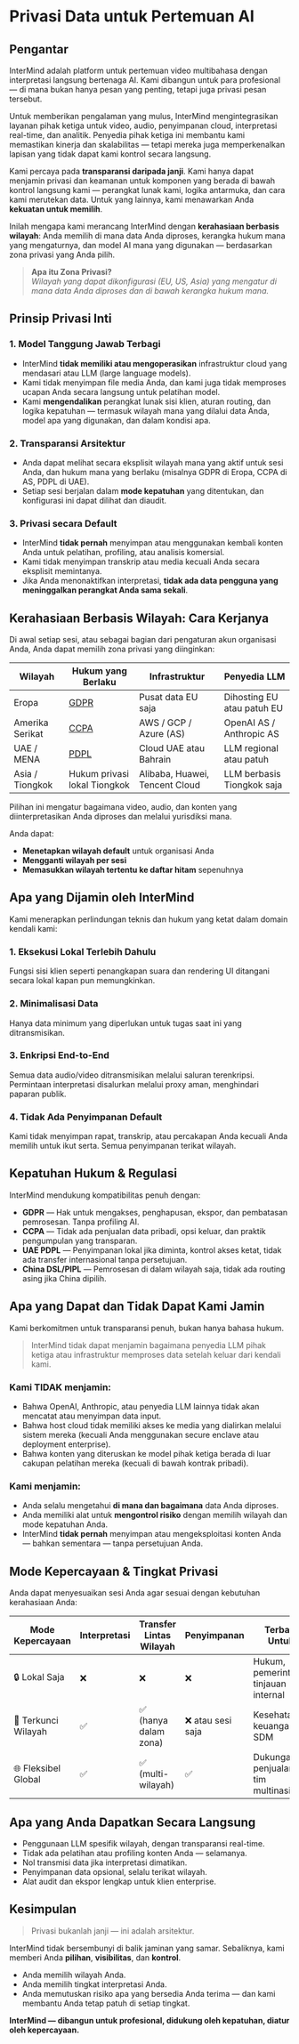 # Privasi Data untuk Pertemuan AI

## Pengantar

InterMind adalah platform untuk pertemuan video multibahasa dengan interpretasi langsung bertenaga AI. Kami dibangun untuk para profesional — di mana bukan hanya pesan yang penting, tetapi juga privasi pesan tersebut.

Untuk memberikan pengalaman yang mulus, InterMind mengintegrasikan layanan pihak ketiga untuk video, audio, penyimpanan cloud, interpretasi real-time, dan analitik. Penyedia pihak ketiga ini membantu kami memastikan kinerja dan skalabilitas — tetapi mereka juga memperkenalkan lapisan yang tidak dapat kami kontrol secara langsung.

Kami percaya pada **transparansi daripada janji**. Kami hanya dapat menjamin privasi dan keamanan untuk komponen yang berada di bawah kontrol langsung kami — perangkat lunak kami, logika antarmuka, dan cara kami merutekan data. Untuk yang lainnya, kami menawarkan Anda **kekuatan untuk memilih**.

Inilah mengapa kami merancang InterMind dengan **kerahasiaan berbasis wilayah**: Anda memilih di mana data Anda diproses, kerangka hukum mana yang mengaturnya, dan model AI mana yang digunakan — berdasarkan zona privasi yang Anda pilih.

> **Apa itu Zona Privasi?**  
> _Wilayah yang dapat dikonfigurasi (EU, US, Asia) yang mengatur di mana data Anda diproses dan di bawah kerangka hukum mana._

## Prinsip Privasi Inti

### 1. **Model Tanggung Jawab Terbagi**

- InterMind **tidak memiliki atau mengoperasikan** infrastruktur cloud yang mendasari atau LLM (large language models).
- Kami tidak menyimpan file media Anda, dan kami juga tidak memproses ucapan Anda secara langsung untuk pelatihan model.
- Kami **mengendalikan** perangkat lunak sisi klien, aturan routing, dan logika kepatuhan — termasuk wilayah mana yang dilalui data Anda, model apa yang digunakan, dan dalam kondisi apa.

### 2. **Transparansi Arsitektur**

- Anda dapat melihat secara eksplisit wilayah mana yang aktif untuk sesi Anda, dan hukum mana yang berlaku (misalnya GDPR di Eropa, CCPA di AS, PDPL di UAE).
- Setiap sesi berjalan dalam **mode kepatuhan** yang ditentukan, dan konfigurasi ini dapat dilihat dan diaudit.

### 3. **Privasi secara Default**

- InterMind **tidak pernah** menyimpan atau menggunakan kembali konten Anda untuk pelatihan, profiling, atau analisis komersial.
- Kami tidak menyimpan transkrip atau media kecuali Anda secara eksplisit memintanya.
- Jika Anda menonaktifkan interpretasi, **tidak ada data pengguna yang meninggalkan perangkat Anda sama sekali**.

## Kerahasiaan Berbasis Wilayah: Cara Kerjanya

Di awal setiap sesi, atau sebagai bagian dari pengaturan akun organisasi Anda, Anda dapat memilih zona privasi yang diinginkan:

| Wilayah       | Hukum yang Berlaku                                                                            | Infrastruktur                  | Penyedia LLM               |
| ------------- | --------------------------------------------------------------------------------------------- | ------------------------------ | -------------------------- |
| Eropa         | [GDPR](https://gdpr.eu)                                                                       | Pusat data EU saja             | Dihosting EU atau patuh EU |
| Amerika Serikat | [CCPA](https://oag.ca.gov/privacy/ccpa)                                                     | AWS / GCP / Azure (AS)         | OpenAI AS / Anthropic AS   |
| UAE / MENA    | [PDPL](https://www.signzy.com/data-privacy-laws-in-the-uae-2025-everything-you-need-to-know/) | Cloud UAE atau Bahrain         | LLM regional atau patuh    |
| Asia / Tiongkok | Hukum privasi lokal Tiongkok                                                                | Alibaba, Huawei, Tencent Cloud | LLM berbasis Tiongkok saja |

Pilihan ini mengatur bagaimana video, audio, dan konten yang diinterpretasikan Anda diproses dan melalui yurisdiksi mana.

Anda dapat:

- **Menetapkan wilayah default** untuk organisasi Anda
- **Mengganti wilayah per sesi**
- **Memasukkan wilayah tertentu ke daftar hitam** sepenuhnya

## Apa yang Dijamin oleh InterMind

Kami menerapkan perlindungan teknis dan hukum yang ketat dalam domain kendali kami:

### 1. **Eksekusi Lokal Terlebih Dahulu**

Fungsi sisi klien seperti penangkapan suara dan rendering UI ditangani secara lokal kapan pun memungkinkan.

### 2. **Minimalisasi Data**

Hanya data minimum yang diperlukan untuk tugas saat ini yang ditransmisikan.

### 3. **Enkripsi End-to-End**

Semua data audio/video ditransmisikan melalui saluran terenkripsi. Permintaan interpretasi disalurkan melalui proxy aman, menghindari paparan publik.

### 4. **Tidak Ada Penyimpanan Default**

Kami tidak menyimpan rapat, transkrip, atau percakapan Anda kecuali Anda memilih untuk ikut serta. Semua penyimpanan terikat wilayah.

## Kepatuhan Hukum & Regulasi

InterMind mendukung kompatibilitas penuh dengan:

- **GDPR** — Hak untuk mengakses, penghapusan, ekspor, dan pembatasan pemrosesan. Tanpa profiling AI.
- **CCPA** — Tidak ada penjualan data pribadi, opsi keluar, dan praktik pengumpulan yang transparan.
- **UAE PDPL** — Penyimpanan lokal jika diminta, kontrol akses ketat, tidak ada transfer internasional tanpa persetujuan.
- **China DSL/PIPL** — Pemrosesan di dalam wilayah saja, tidak ada routing asing jika China dipilih.

## Apa yang Dapat dan Tidak Dapat Kami Jamin

Kami berkomitmen untuk transparansi penuh, bukan hanya bahasa hukum.

> InterMind tidak dapat menjamin bagaimana penyedia LLM pihak ketiga atau infrastruktur memproses data setelah keluar dari kendali kami.

### Kami TIDAK menjamin:

- Bahwa OpenAI, Anthropic, atau penyedia LLM lainnya tidak akan mencatat atau menyimpan data input.
- Bahwa host cloud tidak memiliki akses ke media yang dialirkan melalui sistem mereka (kecuali Anda menggunakan secure enclave atau deployment enterprise).
- Bahwa konten yang diteruskan ke model pihak ketiga berada di luar cakupan pelatihan mereka (kecuali di bawah kontrak pribadi).

### Kami menjamin:

- Anda selalu mengetahui **di mana dan bagaimana** data Anda diproses.
- Anda memiliki alat untuk **mengontrol risiko** dengan memilih wilayah dan mode kepatuhan Anda.
- InterMind **tidak pernah** menyimpan atau mengeksploitasi konten Anda — bahkan sementara — tanpa persetujuan Anda.

## Mode Kepercayaan & Tingkat Privasi

Anda dapat menyesuaikan sesi Anda agar sesuai dengan kebutuhan kerahasiaan Anda:

| Mode Kepercayaan | Interpretasi | Transfer Lintas Wilayah | Penyimpanan        | Terbaik Untuk                       |
| ---------------- | ------------ | ----------------------- | ------------------ | ----------------------------------- |
| 🔒 Lokal Saja    | ❌           | ❌                      | ❌                 | Hukum, pemerintah, tinjauan internal |
| 🔐 Terkunci Wilayah | ✅        | ✅ (hanya dalam zona)   | ❌ atau sesi saja  | Kesehatan, keuangan, SDM            |
| 🌐 Fleksibel Global | ✅        | ✅ (multi-wilayah)      | ✅                 | Dukungan, penjualan, tim multinasional |

## Apa yang Anda Dapatkan Secara Langsung

- Penggunaan LLM spesifik wilayah, dengan transparansi real-time.
- Tidak ada pelatihan atau profiling konten Anda — selamanya.
- Nol transmisi data jika interpretasi dimatikan.
- Penyimpanan data opsional, selalu terikat wilayah.
- Alat audit dan ekspor lengkap untuk klien enterprise.

## Kesimpulan

> Privasi bukanlah janji — ini adalah arsitektur.

InterMind tidak bersembunyi di balik jaminan yang samar. Sebaliknya, kami memberi Anda **pilihan**, **visibilitas**, dan **kontrol**.

- Anda memilih wilayah Anda.
- Anda memilih tingkat interpretasi Anda.
- Anda memutuskan risiko apa yang bersedia Anda terima — dan kami membantu Anda tetap patuh di setiap tingkat.

**InterMind — dibangun untuk profesional, didukung oleh kepatuhan, diatur oleh kepercayaan.**